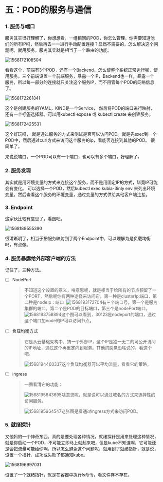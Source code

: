 # 五：POD的服务与通信




###  1. 服务与端口

服务其实很好理解了，你想想看，一组相同的POD，你怎么管理，你需要知道他们的所有IP吗，然后再去一一进行手动配置连接？显然不需要的，怎么解决这个问题呢，就用服务，服务其实就是相当于一个路由的功能。

![1568172108504](https://tva1.sinaimg.cn/large/006y8mN6gy1g6vz9tf8wej30mf0dnq60.jpg)

看看这个，前端有3个POD，还有一个Backend，怎么使整个系统正常运行呢，使用服务。三个前端设置一个前端服务，暴露一个IP，Backend也一样，暴露一个服务，所以每一部分的连接就只关注这个服务IP，而不用管每个POD的网络信息了。

![1568172261841](https://tva1.sinaimg.cn/large/006y8mN6gy1g6vz9trl8vj30i707bjsq.jpg)

这个是创建服务的YAML，KIND是一个Service， 然后将POD的端口进行映射，还有一个标签选择器。可以用kubectl expose 或 kubectl create 来创建服务。

![1568172425531](https://tva1.sinaimg.cn/large/006y8mN6gy1g6vz9ubj81j30px0dwn2q.jpg)

这个好玩吗， 就是通过服务的方式来测试是否可以访问POD。就是先exec到一个POD中，然后通过curl方式来访问这个服务的ip，看能否连接到其他的POD。 很简单了。           

来说说端口，一个POD可以有一个端口，也可以有多个端口，好理解了。



### 2. 服务发现

其实就是用环境变量的方式来连接这个服务，而不是用固定IP的方式，毕竟IP可能会有变化。 可以选择一个POD，然后kubectl exec kubia-3inly env 来列出环境变量，然后查看这个服务的环境变量，通过变量的方式供给其他客户端连接。



### 3. Endpoint

这家伙比较有意思了。看图吧。

![1568189555390](https://tva1.sinaimg.cn/large/006y8mN6gy1g6vz9v2ldhj30sm0c67e1.jpg)

很清晰明了，相当于把服务映射到了两个Endpoint中，可以理解为是负载均衡吗，有点像。



### 4. 服务暴露给外部客户端的方法

记住了，三种方法。

- [ ]  NodePort 

	>  不知道这个设置的意义，啥意思呢，就是相当于给所有的节点预留了一个PORT，然后呢你有两种途径来访问它。第一种是clusterIp:端口，第二种是nodeIp：端口  ![1568193172704](https://tva1.sinaimg.cn/large/006y8mN6gy1g6vz9w5kr5j30kl08hac7.jpg)有三个端口号，第一个是服务集群的端口，第二个是POD的目标端口，第三个是nodePort端口。![1568193758894](https://tva1.sinaimg.cn/large/006y8mN6gy1g6vz9x1ii4j30pg0j845q.jpg)这个图可以看到，30123是nodeport的端口，通过这个端口加node的IP可以访问节点。

- [ ]  负载均衡方式

	> 它是从云基础架构中，搞一个外部IP，这个IP是独一无二的可公开访问的IP地址，通过这个再重定向到服务。其他的感觉没啥说的，看这个吧。
	>
	> ![1568194400337](https://tva1.sinaimg.cn/large/006y8mN6gy1g6vz9y0p7gj30ew06vmyh.jpg)这个负载均衡器可以平均流量，看看它的策略。

- [ ]  ingress

	> 一图看清它的功能：
	>
	> ![1568195843695](https://tva1.sinaimg.cn/large/006y8mN6gy1g6vz9yhuk1j30p808oadh.jpg)啥意思呢，就是说可以通过域名的方式来选择性的访问服务。
	>
	> ![1568195964547](https://tva1.sinaimg.cn/large/006y8mN6gy1g6vz9yz6fkj30nb0aswji.jpg)这张图是看通过ingress方式来访问POD。

	

### 5. 就绪探针

又他妈的一个神奇东西。真的是要处理各种情况，就绪探针是用来处理这种情况，就是你启动一个POD，不可能立即马上就起来吧，但是kube不知道啊，它可能还是会把流量可能给你啊，所以怎么避免这个问题呢，就用到了就绪指针，就是说，设置一个指针，成功或失败了都通知kube。

![1568196997031](https://tva1.sinaimg.cn/large/006y8mN6gy1g6vzg9qd9bj30hz0baabc.jpg)

设置了一个就绪指针，就是在容器中执行ls命令，看文件存不存在。




